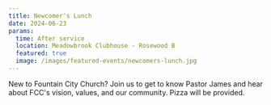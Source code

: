 ```yaml
---
title: Newcomer's Lunch
date: 2024-06-23
params:
  time: After service
  location: Meadowbrook Clubhouse - Rosewood B
  featured: true
  image: /images/featured-events/newcomers-lunch.jpg
---
```

New to Fountain City Church? Join us to get to know Pastor James and hear about FCC's vision, values,  and our community. Pizza will be provided.

<!--more-->
